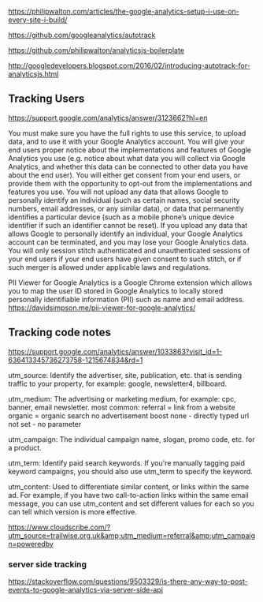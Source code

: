 
https://philipwalton.com/articles/the-google-analytics-setup-i-use-on-every-site-i-build/

https://github.com/googleanalytics/autotrack

https://github.com/philipwalton/analyticsjs-boilerplate

http://googledevelopers.blogspot.com/2016/02/introducing-autotrack-for-analyticsjs.html

## Tracking Users

https://support.google.com/analytics/answer/3123662?hl=en

You must make sure you have the full rights to use this service, to upload data, and to use it with your Google Analytics account.
You will give your end users proper notice about the implementations and features of Google Analytics you use (e.g. notice about what data you will collect via Google Analytics, and whether this data can be connected to other data you have about the end user). You will either get consent from your end users, or provide them with the opportunity to opt-out from the implementations and features you use.
You will not upload any data that allows Google to personally identify an individual (such as certain names, social security numbers, email addresses, or any similar data), or data that permanently identifies a particular device (such as a mobile phone’s unique device identifier if such an identifier cannot be reset).
If you upload any data that allows Google to personally identify an individual, your Google Analytics account can be terminated, and you may lose your Google Analytics data.
You will only session stitch authenticated and unauthenticated sessions of your end users if your end users have given consent to such stitch, or if such merger is allowed under applicable laws and regulations.

PII Viewer for Google Analytics is a Google Chrome extension which allows you to map the user ID stored in Google Analytics to locally stored personally identifiable information (PII) such as name and email address.
https://davidsimpson.me/pii-viewer-for-google-analytics/

## Tracking code notes

https://support.google.com/analytics/answer/1033863?visit_id=1-636413345736273758-1215674834&rd=1

utm_source: Identify the advertiser, site, publication, etc. that is sending traffic to your property, for example: google, newsletter4, billboard.

utm_medium: The advertising or marketing medium, for example: cpc, banner, email newsletter.
most common: 
    referral = link from a website
	organic = organic search no advertisement boost
	none - directly typed url
	not set - no parameter

utm_campaign: The individual campaign name, slogan, promo code, etc. for a product.

utm_term: Identify paid search keywords. If you're manually tagging paid keyword campaigns, you should also use utm_term to specify the keyword.

utm_content: Used to differentiate similar content, or links within the same ad. For example, if you have two call-to-action links within the same email message, you can use utm_content and set different values for each so you can tell which version is more effective.



https://www.cloudscribe.com/?utm_source=trailwise.org.uk&amp;utm_medium=referral&amp;utm_campaign=poweredby

### server side tracking

https://stackoverflow.com/questions/9503329/is-there-any-way-to-post-events-to-google-analytics-via-server-side-api
